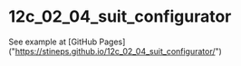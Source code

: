 # 12c_02_04_suit_configurator

See example at [GitHub Pages] ("https://stineps.github.io/12c_02_04_suit_configurator/")
